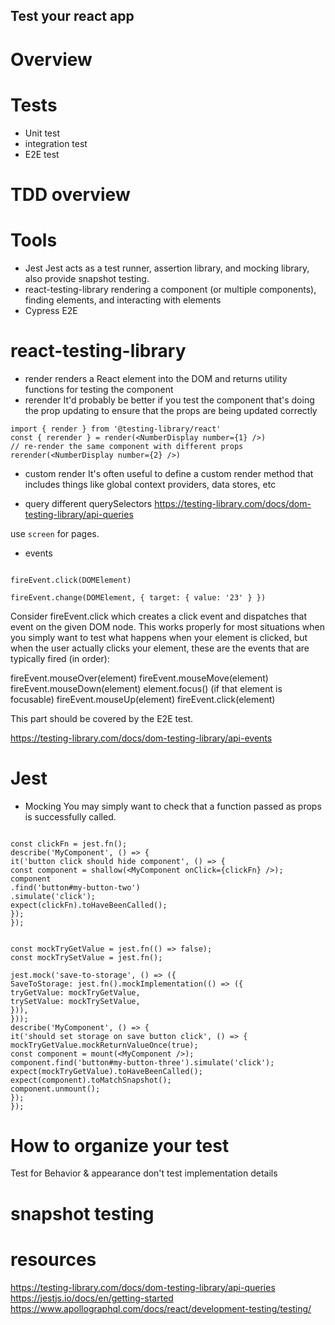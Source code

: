 ## Test your react app

# Overview

# Tests

- Unit test
- integration test
- E2E test

# TDD overview

# Tools

- Jest
  Jest acts as a test runner, assertion library, and mocking library, also provide snapshot testing.
- react-testing-library
  rendering a component (or multiple components), finding elements, and interacting with elements
- Cypress
  E2E

# react-testing-library

- render
  renders a React element into the DOM and returns utility functions for testing the component
- rerender
  It'd probably be better if you test the component that's doing the prop updating to ensure that the props are being updated correctly

```
import { render } from '@testing-library/react'
const { rerender } = render(<NumberDisplay number={1} />)
// re-render the same component with different props
rerender(<NumberDisplay number={2} />)

```

- custom render
  It's often useful to define a custom render method that includes things like global context providers, data stores, etc

- query
  different querySelectors https://testing-library.com/docs/dom-testing-library/api-queries

use `screen` for pages.

- events

```

fireEvent.click(DOMElement)

fireEvent.change(DOMElement, { target: { value: '23' } })

```

Consider fireEvent.click which creates a click event and dispatches that event on the given DOM node. This works properly for most situations when you simply want to test what happens when your element is clicked, but when the user actually clicks your element, these are the events that are typically fired (in order):

fireEvent.mouseOver(element)
fireEvent.mouseMove(element)
fireEvent.mouseDown(element)
element.focus() (if that element is focusable)
fireEvent.mouseUp(element)
fireEvent.click(element)

This part should be covered by the E2E test.

https://testing-library.com/docs/dom-testing-library/api-events

# Jest

- Mocking
  You may simply want to check that a function passed as props is successfully called.

```

const clickFn = jest.fn();
describe('MyComponent', () => {
it('button click should hide component', () => {
const component = shallow(<MyComponent onClick={clickFn} />);
component
.find('button#my-button-two')
.simulate('click');
expect(clickFn).toHaveBeenCalled();
});
});

```

```

const mockTryGetValue = jest.fn(() => false);
const mockTrySetValue = jest.fn();

jest.mock('save-to-storage', () => ({
SaveToStorage: jest.fn().mockImplementation(() => ({
tryGetValue: mockTryGetValue,
trySetValue: mockTrySetValue,
})),
}));
describe('MyComponent', () => {
it('should set storage on save button click', () => {
mockTryGetValue.mockReturnValueOnce(true);
const component = mount(<MyComponent />);
component.find('button#my-button-three').simulate('click');
expect(mockTryGetValue).toHaveBeenCalled();
expect(component).toMatchSnapshot();
component.unmount();
});
});

```

# How to organize your test

Test for Behavior & appearance
don't test implementation details

# snapshot testing

# resources

https://testing-library.com/docs/dom-testing-library/api-queries
https://jestjs.io/docs/en/getting-started
https://www.apollographql.com/docs/react/development-testing/testing/

```

```
